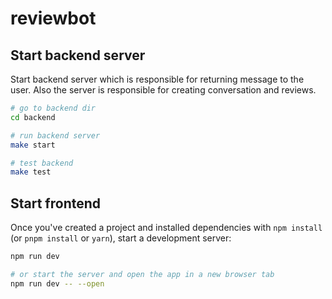 # reviewbot

## Start backend server

Start backend server which is responsible for returning message to the user.
Also the server is responsible for creating conversation and reviews.

```bash
# go to backend dir
cd backend

# run backend server
make start

# test backend
make test
```

## Start frontend

Once you've created a project and installed dependencies with `npm install` (or `pnpm install` or `yarn`), start a development server:

```bash
npm run dev

# or start the server and open the app in a new browser tab
npm run dev -- --open
```

